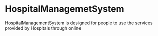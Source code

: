 # HospitalManagemetSystem
HospitalManagementSystem is designed for people to use the services provided by Hospitals through online
